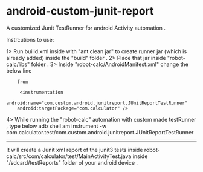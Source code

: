 # android-custom-junit-report
A customized Junit TestRunner for android Activity automation .

Instrcutions to use:

1> Run builld.xml inside with "ant clean jar" to create runner jar (which is already added)  inside the "build" folder .
2> Place that jar inside "robot-calc/libs" folder .
3> Inside "robot-calc/AndroidManifest.xml"  change the below line 

 <instrumentation
        android:name="android.test.InstrumentationTestRunner"
        android:targetPackage="com.calculator" />
        
        from 
        
         <instrumentation
        android:name="com.custom.android.junitreport.JUnitReportTestRunner"
        android:targetPackage="com.calculator" />
        
        

4> While running the "robot-calc" automation with  custom made testRunner , type below
adb shell am instrument -w com.calculator.test/com.custom.android.junitreport.JUnitReportTestRunner

-----------------------------------------------------------------------------------------------------


It will create a Junit xml report of the junit3 tests inside robot-calc/src/com/calculator/test/MainActivityTest.java
 inside "/sdcard/testReports" folder of your android device .



